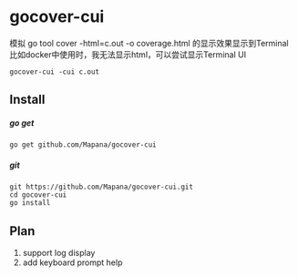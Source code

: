 # gocover-cui

模拟 go tool cover -html=c.out -o coverage.html 的显示效果显示到Terminal
比如docker中使用时，我无法显示html，可以尝试显示Terminal UI

    gocover-cui -cui c.out

## Install
##### go get
    go get github.com/Mapana/gocover-cui

##### git
    git https://github.com/Mapana/gocover-cui.git
    cd gocover-cui
    go install

## Plan
1. support log display
2. add keyboard prompt help